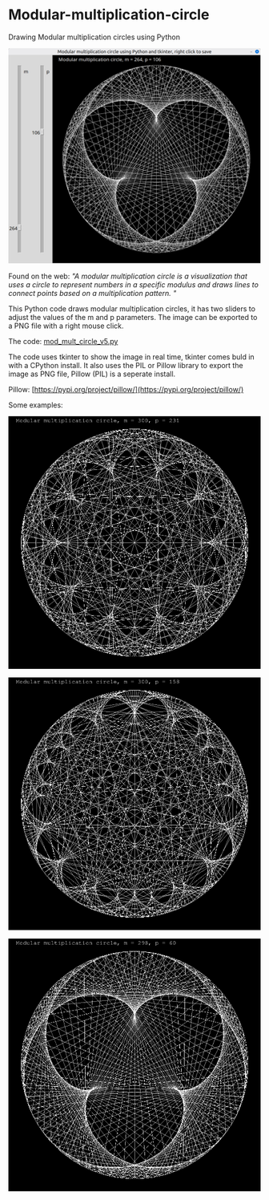 # Modular-multiplication-circle
Drawing Modular multiplication circles using Python

![mod_mult_circle_v5_screenshot.png](mod_mult_circle_v5_screenshot.png)

Found on the web: <i>"A modular multiplication circle is a visualization that uses a circle to represent numbers in a specific modulus and draws lines to connect points based on a multiplication pattern. "</i>

This Python code draws modular multiplication circles, it has two sliders to adjust the values of the m and p parameters. The image can be exported to a PNG file with a right mouse click.

The code: 
[mod_mult_circle_v5.py](mod_mult_circle_v5.py)

The code uses tkinter to show the image in real time, tkinter comes buld in with a CPython install. It also uses the PIL or Pillow library to export the image as PNG file, Pillow (PIL) is a seperate install.

Pillow:
[https://pypi.org/project/pillow/](https://pypi.org/project/pillow/)

Some examples:

![mod_mult_circle11.png](mod_mult_circle11.png)

![mod_mult_circle4.png](mod_mult_circle4.png)

![mod_mult_circle5.png](mod_mult_circle5.png)
